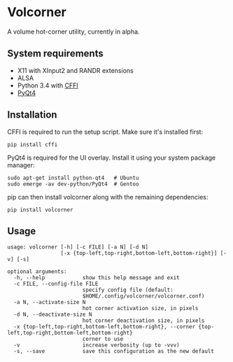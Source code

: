 Volcorner
=========

A volume hot-corner utility, currently in alpha.

System requirements
-------------------

* X11 with XInput2 and RANDR extensions
* ALSA
* Python 3.4 with [CFFI](http://cffi.readthedocs.org/en/latest/)
* [PyQt4](http://www.riverbankcomputing.com/software/pyqt/download)

Installation
------------

CFFI is required to run the setup script.  Make sure it's installed first:

    pip install cffi

PyQt4 is required for the UI overlay.  Install it using your system package manager:

    sudo apt-get install python-qt4   # Ubuntu
    sudo emerge -av dev-python/PyQt4  # Gentoo

pip can then install volcorner along with the remaining dependencies:

    pip install volcorner

Usage
-----

    usage: volcorner [-h] [-c FILE] [-a N] [-d N]
                     [-x {top-left,top-right,bottom-left,bottom-right}] [-v] [-s]

    optional arguments:
      -h, --help            show this help message and exit
      -c FILE, --config-file FILE
                            specify config file (default:
                            $HOME/.config/volcorner/volcorner.conf)
      -a N, --activate-size N
                            hot corner activation size, in pixels
      -d N, --deactivate-size N
                            hot corner deactivation size, in pixels
      -x {top-left,top-right,bottom-left,bottom-right}, --corner {top-left,top-right,bottom-left,bottom-right}
                            corner to use
      -v                    increase verbosity (up to -vvv)
      -s, --save            save this configuration as the new default
